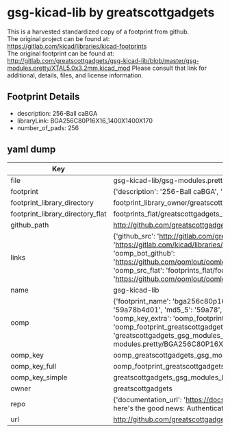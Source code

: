 # gsg-kicad-lib by greatscottgadgets  
This is a harvested standardized copy of a footprint from github.  
The original project can be found at:  
https://gitlab.com/kicad/libraries/kicad-footprints  
The original footprint can be found at:
http://gitlab.com/greatscottgadgets/gsg-kicad-lib/blob/master/gsg-modules.pretty/XTAL5.0x3.2mm.kicad_mod
Please consult that link for additional, details, files, and license information.  
## Footprint Details
* description: 256-Ball caBGA  
* libraryLink: BGA256C80P16X16_1400X1400X170  
* number_of_pads: 256  
## yaml dump  
| Key | Value |  
| --- | --- |  
| file | gsg-kicad-lib/gsg-modules.pretty/BGA256C80P16X16_1400X1400X170.kicad_mod |  
| footprint | {'description': '256-Ball caBGA', 'libraryLink': 'BGA256C80P16X16_1400X1400X170', 'number_of_pads': 256} |  
| footprint_library_directory | footprint_library_owner/greatscottgadgets_gsg-kicad-lib |  
| footprint_library_directory_flat | footprints_flat/greatscottgadgets_gsg_modules_bga256c80p16x16_1400x1400x170/working |  
| github_path | http://github.com/greatscottgadgets/gsg-kicad-lib/blob/master/gsg-modules.pretty/BGA256C80P16X16_1400X1400X170.kicad_mod |  
| links | {'github_src': 'http://gitlab.com/greatscottgadgets/gsg-kicad-lib/blob/master/gsg-modules.pretty/XTAL5.0x3.2mm.kicad_mod', 'github_src_repo': 'https://gitlab.com/kicad/libraries/kicad-footprints', 'oomp_bot': 'footprints/greatscottgadgets_gsg_modules_bga256c80p16x16_1400x1400x170/working', 'oomp_bot_github': 'https://github.com/oomlout/oomlout_oomp_footprint_bot/tree/main/footprints/greatscottgadgets_gsg_modules_bga256c80p16x16_1400x1400x170/working', 'oomp_src_flat': 'footprints_flat/footprints_flat/greatscottgadgets_gsg_modules_bga256c80p16x16_1400x1400x170/working', 'oomp_src_flat_github': 'https://github.com/oomlout/oomlout_oomp_footprint_src/tree/main/footprints_flat/greatscottgadgets_gsg_modules_bga256c80p16x16_1400x1400x170/working'} |  
| name | gsg-kicad-lib |  
| oomp | {'footprint_name': 'bga256c80p16x16_1400x1400x170', 'library_name': 'gsg_modules', 'md5': '59a78b4d011f78344bc03a70ffd68857', 'md5_10': '59a78b4d01', 'md5_5': '59a78', 'md5_6': '59a78b', 'oomp_key': 'oomp_greatscottgadgets_gsg_modules_bga256c80p16x16_1400x1400x170', 'oomp_key_extra': 'oomp_footprint_greatscottgadgets_gsg_modules_bga256c80p16x16_1400x1400x170', 'oomp_key_full': 'oomp_footprint_greatscottgadgets_gsg_modules_bga256c80p16x16_1400x1400x170_59a78b', 'oomp_key_simple': 'greatscottgadgets_gsg_modules_bga256c80p16x16_1400x1400x170', 'original_filename': 'gsg-kicad-lib/gsg-modules.pretty/BGA256C80P16X16_1400X1400X170.kicad_mod', 'owner_name': 'greatscottgadgets'} |  
| oomp_key | oomp_greatscottgadgets_gsg_modules_bga256c80p16x16_1400x1400x170 |  
| oomp_key_full | oomp_footprint_greatscottgadgets_gsg_modules_bga256c80p16x16_1400x1400x170 |  
| oomp_key_simple | greatscottgadgets_gsg_modules_bga256c80p16x16_1400x1400x170 |  
| owner | greatscottgadgets |  
| repo | {'documentation_url': 'https://docs.github.com/rest/overview/resources-in-the-rest-api#rate-limiting', 'message': "API rate limit exceeded for 84.66.173.59. (But here's the good news: Authenticated requests get a higher rate limit. Check out the documentation for more details.)"} |  
| url | http://github.com/greatscottgadgets/gsg-kicad-lib |  

